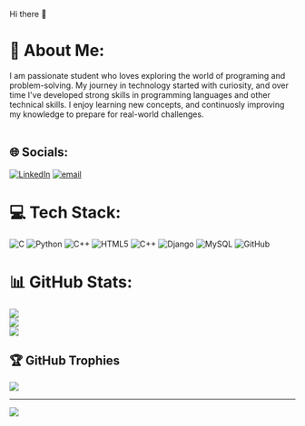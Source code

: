  Hi there 👋

# 💫 About Me:
I am passionate student who loves exploring the world of programing and problem-solving. My journey in technology started with curiosity, and over time I've developed strong skills in programming languages and other technical skills. I enjoy learning new concepts, and continuosly improving my knowledge to prepare for real-world challenges.<br><br>


## 🌐 Socials:
[![LinkedIn](https://img.shields.io/badge/LinkedIn-%230077B5.svg?logo=linkedin&logoColor=white)](https://linkedin.com/in/https://www.linkedin.com/in/vaishnavikhachane25) [![email](https://img.shields.io/badge/Email-D14836?logo=gmail&logoColor=white)](mailto:khachanevaishnavi034@gmail.com) 

# 💻 Tech Stack:
![C](https://img.shields.io/badge/c-%2300599C.svg?style=for-the-badge&logo=c&logoColor=white) ![Python](https://img.shields.io/badge/python-3670A0?style=for-the-badge&logo=python&logoColor=ffdd54) ![C++](https://img.shields.io/badge/c++-%2300599C.svg?style=for-the-badge&logo=c%2B%2B&logoColor=white) ![HTML5](https://img.shields.io/badge/html5-%23E34F26.svg?style=for-the-badge&logo=html5&logoColor=white) ![C++](https://img.shields.io/badge/c++-%2300599C.svg?style=for-the-badge&logo=c%2B%2B&logoColor=white) ![Django](https://img.shields.io/badge/django-%23092E20.svg?style=for-the-badge&logo=django&logoColor=white) ![MySQL](https://img.shields.io/badge/mysql-4479A1.svg?style=for-the-badge&logo=mysql&logoColor=white) ![GitHub](https://img.shields.io/badge/github-%23121011.svg?style=for-the-badge&logo=github&logoColor=white)
# 📊 GitHub Stats:
![](https://github-readme-stats.vercel.app/api?username=Vaishnavikh710&theme=swift&hide_border=false&include_all_commits=true&count_private=false)<br/>
![](https://nirzak-streak-stats.vercel.app/?user=Vaishnavikh710&theme=swift&hide_border=false)<br/>
![](https://github-readme-stats.vercel.app/api/top-langs/?username=Vaishnavikh710&theme=swift&hide_border=false&include_all_commits=true&count_private=false&layout=compact)

## 🏆 GitHub Trophies
![](https://github-profile-trophy.vercel.app/?username=Vaishnavikh710&theme=radical&no-frame=false&no-bg=true&margin-w=4)

---
[![](https://visitcount.itsvg.in/api?id=Vaishnavikh710&icon=0&color=0)](https://visitcount.itsvg.in)

<!-- Proudly created with GPRM ( https://gprm.itsvg.in ) -->
